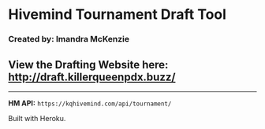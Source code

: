 # Hivemind Tournament Draft Tool

### Created by: Imandra McKenzie

## View the Drafting Website here: http://draft.killerqueenpdx.buzz/

---

**HM API:** `https://kqhivemind.com/api/tournament/`

Built with Heroku.